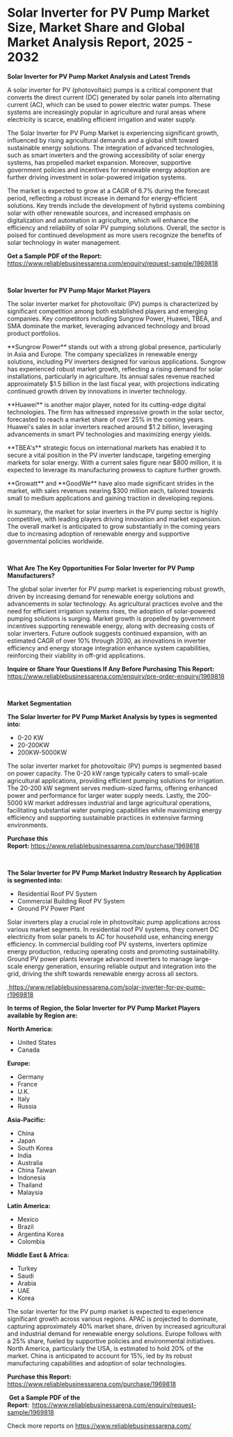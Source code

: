 <p><h1>Solar Inverter for PV Pump Market Size, Market Share and Global Market Analysis Report, 2025 - 2032</h1></p><p><strong>Solar Inverter for PV Pump Market Analysis and Latest Trends</strong></p>
<p><p>A solar inverter for PV (photovoltaic) pumps is a critical component that converts the direct current (DC) generated by solar panels into alternating current (AC), which can be used to power electric water pumps. These systems are increasingly popular in agriculture and rural areas where electricity is scarce, enabling efficient irrigation and water supply.</p><p>The Solar Inverter for PV Pump Market is experiencing significant growth, influenced by rising agricultural demands and a global shift toward sustainable energy solutions. The integration of advanced technologies, such as smart inverters and the growing accessibility of solar energy systems, has propelled market expansion. Moreover, supportive government policies and incentives for renewable energy adoption are further driving investment in solar-powered irrigation systems.</p><p>The market is expected to grow at a CAGR of 6.7% during the forecast period, reflecting a robust increase in demand for energy-efficient solutions. Key trends include the development of hybrid systems combining solar with other renewable sources, and increased emphasis on digitalization and automation in agriculture, which will enhance the efficiency and reliability of solar PV pumping solutions. Overall, the sector is poised for continued development as more users recognize the benefits of solar technology in water management.</p></p>
<p><strong>Get a Sample PDF of the Report:&nbsp;</strong> <a href="https://www.reliablebusinessarena.com/enquiry/request-sample/1969818?utm_campaign=1891&utm_medium=2&utm_source=Github&utm_content=ia&utm_term=14022025&utm_id=solar-inverter-for-pv-pump">https://www.reliablebusinessarena.com/enquiry/request-sample/1969818</a></p>
<p>&nbsp;</p>
<p><strong>Solar Inverter for PV Pump Major Market Players</strong></p>
<p><p>The solar inverter market for photovoltaic (PV) pumps is characterized by significant competition among both established players and emerging companies. Key competitors including Sungrow Power, Huawei, TBEA, and SMA dominate the market, leveraging advanced technology and broad product portfolios.</p><p>**Sungrow Power** stands out with a strong global presence, particularly in Asia and Europe. The company specializes in renewable energy solutions, including PV inverters designed for various applications. Sungrow has experienced robust market growth, reflecting a rising demand for solar installations, particularly in agriculture. Its annual sales revenue reached approximately $1.5 billion in the last fiscal year, with projections indicating continued growth driven by innovations in inverter technology.</p><p>**Huawei** is another major player, noted for its cutting-edge digital technologies. The firm has witnessed impressive growth in the solar sector, forecasted to reach a market share of over 25% in the coming years. Huawei's sales in solar inverters reached around $1.2 billion, leveraging advancements in smart PV technologies and maximizing energy yields.</p><p>**TBEA's** strategic focus on international markets has enabled it to secure a vital position in the PV inverter landscape, targeting emerging markets for solar energy. With a current sales figure near $800 million, it is expected to leverage its manufacturing prowess to capture further growth.</p><p>**Growatt** and **GoodWe** have also made significant strides in the market, with sales revenues nearing $300 million each, tailored towards small to medium applications and gaining traction in developing regions.</p><p>In summary, the market for solar inverters in the PV pump sector is highly competitive, with leading players driving innovation and market expansion. The overall market is anticipated to grow substantially in the coming years due to increasing adoption of renewable energy and supportive governmental policies worldwide.</p></p>
<p>&nbsp;</p>
<p><strong>What Are The Key Opportunities For Solar Inverter for PV Pump Manufacturers?</strong></p>
<p><p>The global solar inverter for PV pump market is experiencing robust growth, driven by increasing demand for renewable energy solutions and advancements in solar technology. As agricultural practices evolve and the need for efficient irrigation systems rises, the adoption of solar-powered pumping solutions is surging. Market growth is propelled by government incentives supporting renewable energy, along with decreasing costs of solar inverters. Future outlook suggests continued expansion, with an estimated CAGR of over 10% through 2030, as innovations in inverter efficiency and energy storage integration enhance system capabilities, reinforcing their viability in off-grid applications.</p></p>
<p><strong>Inquire or Share Your Questions If Any Before Purchasing This Report:</strong> <a href="https://www.reliablebusinessarena.com/enquiry/pre-order-enquiry/1969818?utm_campaign=1891&utm_medium=2&utm_source=Github&utm_content=ia&utm_term=14022025&utm_id=solar-inverter-for-pv-pump">https://www.reliablebusinessarena.com/enquiry/pre-order-enquiry/1969818</a></p>
<p>&nbsp;</p>
<p><strong>Market Segmentation</strong></p>
<p><strong>The Solar Inverter for PV Pump Market Analysis by types is segmented into:</strong></p>
<p><ul><li>0-20 KW</li><li>20-200KW</li><li>200KW-5000KW</li></ul></p>
<p><p>The solar inverter market for photovoltaic (PV) pumps is segmented based on power capacity. The 0-20 kW range typically caters to small-scale agricultural applications, providing efficient pumping solutions for irrigation. The 20-200 kW segment serves medium-sized farms, offering enhanced power and performance for larger water supply needs. Lastly, the 200-5000 kW market addresses industrial and large agricultural operations, facilitating substantial water pumping capabilities while maximizing energy efficiency and supporting sustainable practices in extensive farming environments.</p></p>
<p><strong>Purchase this Report:&nbsp;</strong><a href="https://www.reliablebusinessarena.com/purchase/1969818?utm_campaign=1891&utm_medium=2&utm_source=Github&utm_content=ia&utm_term=14022025&utm_id=solar-inverter-for-pv-pump">https://www.reliablebusinessarena.com/purchase/1969818</a></p>
<p>&nbsp;</p>
<p><strong>The Solar Inverter for PV Pump Market Industry Research by Application is segmented into:</strong></p>
<p><ul><li>Residential Roof PV System</li><li>Commercial Building Roof PV System</li><li>Ground PV Power Plant</li></ul></p>
<p><p>Solar inverters play a crucial role in photovoltaic pump applications across various market segments. In residential roof PV systems, they convert DC electricity from solar panels to AC for household use, enhancing energy efficiency. In commercial building roof PV systems, inverters optimize energy production, reducing operating costs and promoting sustainability. Ground PV power plants leverage advanced inverters to manage large-scale energy generation, ensuring reliable output and integration into the grid, driving the shift towards renewable energy across all sectors.</p></p>
<p><a href="https://www.reliablebusinessarena.com/solar-inverter-for-pv-pump-r1969818?utm_campaign=1891&utm_medium=2&utm_source=Github&utm_content=ia&utm_term=14022025&utm_id=solar-inverter-for-pv-pump">&nbsp;https://www.reliablebusinessarena.com/solar-inverter-for-pv-pump-r1969818</a></p>
<p><strong>In terms of Region, the Solar Inverter for PV Pump Market Players available by Region are:</strong></p>
<p>
    <p> <strong> North America: </strong>
        <ul>
            <li>United States</li>
            <li>Canada</li>
        </ul>
        </p> 
    <p> <strong> Europe: </strong>
        <ul>
            <li>Germany</li>
            <li>France</li>
            <li>U.K.</li>
            <li>Italy</li>
            <li>Russia</li>
        </ul>
        </p> 
    <p> <strong> Asia-Pacific: </strong>
        <ul>
            <li>China</li>
            <li>Japan</li>
            <li>South Korea</li>
            <li>India</li>
            <li>Australia</li>
            <li>China Taiwan</li>
            <li>Indonesia</li>
            <li>Thailand</li>
            <li>Malaysia</li>
        </ul>
        </p> 
    <p> <strong> Latin America: </strong>
        <ul>
            <li>Mexico</li>
            <li>Brazil</li>
            <li>Argentina Korea</li>
            <li>Colombia</li>
        </ul>
        </p> 
    <p> <strong> Middle East & Africa: </strong>
        <ul>
            <li>Turkey</li>
            <li>Saudi</li>
            <li>Arabia</li>
            <li>UAE</li>
            <li>Korea</li>
        </ul>
    </p>
    </p>
<p><p>The solar inverter for the PV pump market is expected to experience significant growth across various regions. APAC is projected to dominate, capturing approximately 40% market share, driven by increased agricultural and industrial demand for renewable energy solutions. Europe follows with a 25% share, fueled by supportive policies and environmental initiatives. North America, particularly the USA, is estimated to hold 20% of the market. China is anticipated to account for 15%, led by its robust manufacturing capabilities and adoption of solar technologies.</p></p>
<p><strong>Purchase this Report: </strong><a href="https://www.reliablebusinessarena.com/purchase/1969818?utm_campaign=1891&utm_medium=2&utm_source=Github&utm_content=ia&utm_term=14022025&utm_id=solar-inverter-for-pv-pump">https://www.reliablebusinessarena.com/purchase/1969818</a></p>
<p>&nbsp;<strong>Get a Sample PDF of the Report:&nbsp;&nbsp;</strong><a href="https://www.reliablebusinessarena.com/enquiry/request-sample/1969818?utm_campaign=1891&utm_medium=2&utm_source=Github&utm_content=ia&utm_term=14022025&utm_id=solar-inverter-for-pv-pump">https://www.reliablebusinessarena.com/enquiry/request-sample/1969818</a></p>
<p><strong></strong></p>
<p>Check more reports on <a href="https://www.reliablebusinessarena.com/?utm_campaign=1891&utm_medium=2&utm_source=Github&utm_content=ia&utm_term=14022025&utm_id=solar-inverter-for-pv-pump">https://www.reliablebusinessarena.com/</a></p>
